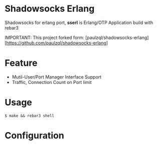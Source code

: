 # Shadowsocks Erlang
Shadowsocks for erlang port, **sserl** is Erlang/OTP Application build with rebar3

IMPORTANT: This project forked form: [paulzql/shadowsocks-erlang][https://github.com/paulzql/shadowsocks-erlang]

# Feature
- Mutil-User/Port Manager Interface Support
- Traffic, Connection Count on Port limit

# Usage
```
$ make && rebar3 shell
```

# Configuration
